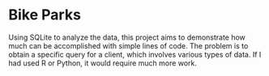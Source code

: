 # Bike Parks
Using SQLite to analyze the data, this project aims to demonstrate how much can be accomplished with simple lines of code. The problem is to obtain a specific query for a client, which involves various types of data. If I had used R or Python, it would require much more work.
